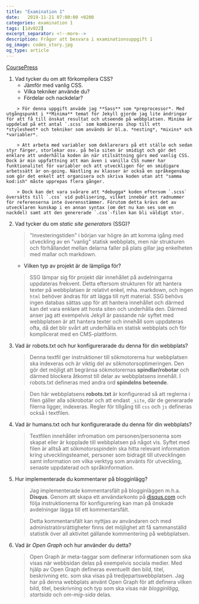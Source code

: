 ```yaml
---
title: "Examination 1"
date:   2019-11-21 07:00:00 +0200
categories: examination 1
tags: [1dv022]
excerpt_separator: <!--more-->
description: Frågor att besvara i examinationsuppgift 1
og_image: codes_story.jpg
og_type: article
---
```


[CoursePress](http://coursepress.lnu.se/kurs/klientbaserad-webbprogrammering/examination/exam-assignment-1/ "Länk till uppgiftsbeskrivning")

1. Vad tycker du om att förkompilera CSS?
    * Jämför med vanlig CSS.
    * Vilka tekniker använde du?
    * Fördelar och nackdelar?  
<!--more-->
        > För denna uppgift anväde jag **Sass** som *preprocessor*. Med utgångspunkt i **Minima** temat för Jekyll gjorde jag lite ändringar för att få till önskat resultat och utseende på webbplatsen. Minima är uppdelad på ett antal `.scss` som kombineras ihop till ett *stylesheet* och tekniker som används är bl.a. *nesting*, *mixins* och *variabler*. 

        > Att arbeta med variabler som deklarerars på ett ställe och sedan styr färger, storlekar osv. på hela siten är smidigt och gör det enklare att underhålla koden än när stilsättning görs med vanlig CSS. Dock är min uppfattning att man även i vanilla CSS numer har funktionalitet för variabler och att utveckligen för en smidigare arbetssätt är on-going. Nästling av klasser är också en språkegenskap som gör det enkelt att organisera och skriva koden utan att "samma kod:ish" måste upprepas flera gånger. 

        > Dock kan det vara svårare att *debugga* koden eftersom `.scss` översätts till `.css` vid publisering, vilket innebär att radnummer för referenserna inte överensstämmer. Förutom detta krävs det av utvecklaren kunskap i en annan syntax (om det nu kan ses som en nackdel) samt att den genererade `.css`-filen kan bli väldigt stor. 
    
2. Vad tycker du om *static site generators* (SSG)?
    > "Investeringstiden" i början var högre än att komma igång med utveckling av en "vanlig" statisk webbplats, men när strukturen och förhållandet mellan delarna faller på plats gillar jag enkelheten med mallar och markdown.
    
    * Vilken typ av projekt är de lämpliga för?
    > SSG lämpar sig för projekt där innehållet på avdelningarna uppdateras frekvent. Detta eftersom strukturen för att hantera texter på webbplatsen är relativt enkel, mha. markdown, och ingen `html` behöver ändras för att lägga till nytt material.
    > SSG behövs ingen databas sättas upp för att hantera innehållet och därmed kan det vara enklare att hosta siten och underhålla den.
    > Därmed anser jag att exempelvis Jekyll är passande när syftet med webbplatsen är att hantera texter och innehåll som uppdateras ofta, då det blir svårt att underhålla en statisk webbplats och för komplicerat med en CMS-plattform.

3. Vad är robots.txt och hur konfigurerarade du denna för din webbplats?
    > Denna textfil ger instruktioner till sökmotorerna hur webbplatsen ska indexeras och är viktig del av sökmotorsoptimeringen. Den gör det möjligt att begränsa sökmotorernas **spindlar/robotar** och därmed blockera åtkomst till delar av webbplatsens innehåll. I robots.txt defineras med andra ord **spindelns beteende**.

    > Den här webbplatsens **robots.txt** är konfigurerad så att reglerna i filen gäller alla sökrobotar och att endast `_site`, där de generarade filerna ligger, indexeras. Regler för tillgång till `css` och `js` defineras också i textfilen.

4. Vad är humans.txt och hur konfigurerarade du denna för din webbplats?
    > Textfilen innehåller infromation om personen/personerna som skapat eller är kopplade till webbplatsen på något vis. Syftet med filen är alltså att sökmotorsspindeln ska hitta relevant information kring utvecklingsteamet, personer som bidragit till utvecklingen samt information om vilka verktyg som använts för utveckling, senaste uppdaterad och språkinformation.

5. Hur implementerade du kommentarer på blogginlägg?
    > Jag implementerade kommentarsfält på blogginläggen m.h.a. **Disqus**. Genom att skapa ett användarkonto på [disqus.com](https://www.disqus.com) och följa instruktionerna för konfigurering kan man på önskade avdelningar lägga till ett kommentarsfält. 

    > Detta kommentarsfält kan nyttjas av användaren och med administratörsrättigheter finns det möjlighet att få sammanställd statistik över all aktivitet gällande kommentering på webbplatsen. 

6. Vad är *Open Graph* och hur använder du detta?
    > Open Graph är meta-taggar som definerar informationen som ska visas när webbsidan delas på exempelvis sociala medier. Med hjälp av Open Graph defineras eventuellt den bild, titel, beskrivning etc. som ska visas på tredjepartswebbplatsen. 
    > Jag har på denna webbplats använt Open Graph för att definera vilken bild, titel, beskrivning och typ som ska visas när *blogginlägg*, *startsida* och *om-mig-sida* delas.

